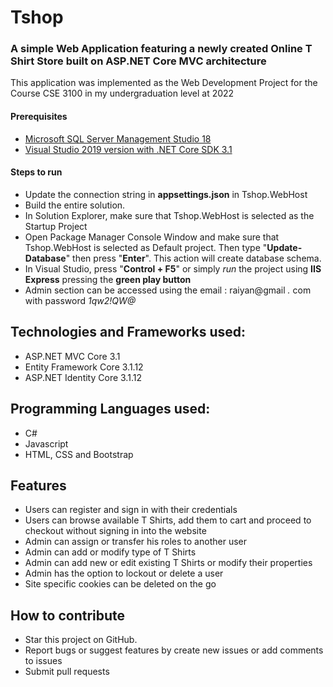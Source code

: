 # Tshop

### A simple Web Application featuring a newly created Online T Shirt Store  built on ASP.NET Core MVC architecture
This application was implemented as the Web Development Project for the Course CSE 3100 in my undergraduation level at 2022

#### Prerequisites

- [Microsoft SQL Server Management Studio 18](https://docs.microsoft.com/en-us/sql/ssms/download-sql-server-management-studio-ssms?view=sql-server-ver15)
- [Visual Studio 2019 version with .NET Core SDK 3.1](https://www.microsoft.com/net/download/all)

#### Steps to run

- Update the connection string in **appsettings.json** in Tshop.WebHost
- Build the entire solution.
- In Solution Explorer, make sure that Tshop.WebHost is selected as the Startup Project
- Open Package Manager Console Window and make sure that Tshop.WebHost is selected as Default project. Then type "**Update-Database**" then press "**Enter**". This action will create database schema.
- In Visual Studio, press "**Control + F5**" or simply *run* the project using **IIS Express** pressing the **green play button**
- Admin section can be accessed using the email : raiyan@gmail *.* com with password *1qw2!QW@*

## Technologies and Frameworks used:

- ASP.NET MVC Core 3.1
- Entity Framework Core 3.1.12
- ASP.NET Identity Core 3.1.12

## Programming Languages used:

- C#
- Javascript
- HTML, CSS and Bootstrap

## Features

- Users can register and sign in with their credentials 
- Users can browse available T Shirts, add them to cart and proceed to checkout without signing in into the website 
- Admin can assign or transfer his roles to another user
- Admin can add or modify type of T Shirts
- Admin can add new or edit existing T Shirts or modify their properties
- Admin has the option to lockout or delete a user
- Site specific cookies can be deleted on the go 

## How to contribute

- Star this project on GitHub.
- Report bugs or suggest features by create new issues or add comments to issues
- Submit pull requests
